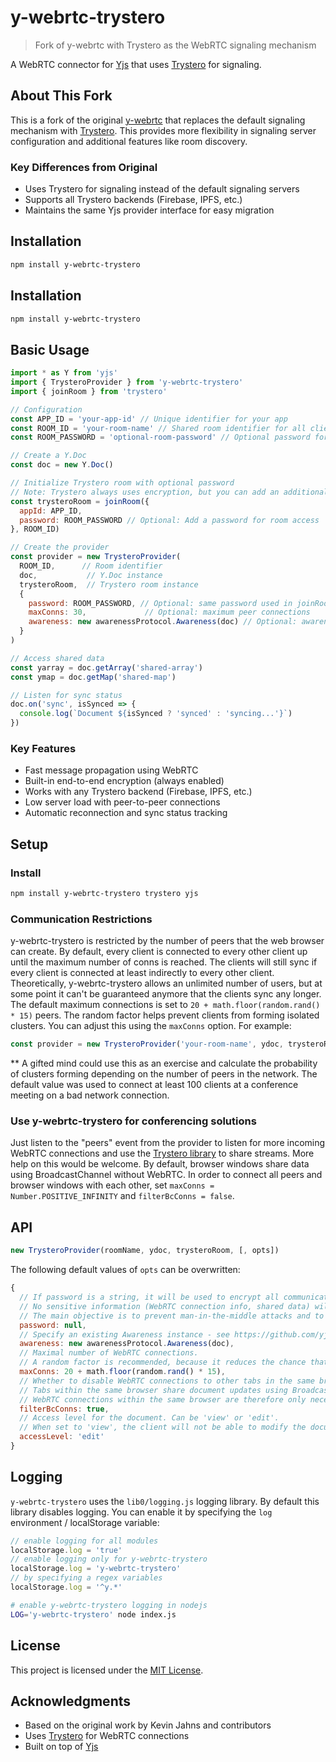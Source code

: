 # y-webrtc-trystero

> Fork of y-webrtc with Trystero as the WebRTC signaling mechanism

A WebRTC connector for [Yjs](https://github.com/yjs/yjs) that uses [Trystero](https://github.com/dmotz/trystero) for signaling.

## About This Fork

This is a fork of the original [y-webrtc](https://github.com/yjs/y-webrtc) that replaces the default signaling mechanism with [Trystero](https://github.com/dmotz/trystero). This provides more flexibility in signaling server configuration and additional features like room discovery.

### Key Differences from Original
- Uses Trystero for signaling instead of the default signaling servers
- Supports all Trystero backends (Firebase, IPFS, etc.)
- Maintains the same Yjs provider interface for easy migration

## Installation

```bash
npm install y-webrtc-trystero
```

## Installation

```bash
npm install y-webrtc-trystero
```

## Basic Usage

```javascript
import * as Y from 'yjs'
import { TrysteroProvider } from 'y-webrtc-trystero'
import { joinRoom } from 'trystero'

// Configuration
const APP_ID = 'your-app-id' // Unique identifier for your app
const ROOM_ID = 'your-room-name' // Shared room identifier for all clients
const ROOM_PASSWORD = 'optional-room-password' // Optional password for encryption

// Create a Y.Doc
const doc = new Y.Doc()

// Initialize Trystero room with optional password
// Note: Trystero always uses encryption, but you can add an additional password for room access
const trysteroRoom = joinRoom({
  appId: APP_ID,
  password: ROOM_PASSWORD // Optional: Add a password for room access
}, ROOM_ID)

// Create the provider
const provider = new TrysteroProvider(
  ROOM_ID,      // Room identifier
  doc,           // Y.Doc instance
  trysteroRoom,  // Trystero room instance
  {
    password: ROOM_PASSWORD, // Optional: same password used in joinRoom
    maxConns: 30,             // Optional: maximum peer connections
    awareness: new awarenessProtocol.Awareness(doc) // Optional: awareness protocol
  }
)

// Access shared data
const yarray = doc.getArray('shared-array')
const ymap = doc.getMap('shared-map')

// Listen for sync status
doc.on('sync', isSynced => {
  console.log(`Document ${isSynced ? 'synced' : 'syncing...'}`)
})
```

### Key Features

* Fast message propagation using WebRTC
* Built-in end-to-end encryption (always enabled)
* Works with any Trystero backend (Firebase, IPFS, etc.)
* Low server load with peer-to-peer connections
* Automatic reconnection and sync status tracking

## Setup

### Install

```bash
npm install y-webrtc-trystero trystero yjs
```
### Communication Restrictions

y-webrtc-trystero is restricted by the number of peers that the web browser can create. By default, every client is connected to every other client up until the maximum number of conns is reached. The clients will still sync if every client is connected at least indirectly to every other client. Theoretically, y-webrtc-trystero allows an unlimited number of users, but at some point it can't be guaranteed anymore that the clients sync any longer. The default maximum connections is set to `20 + math.floor(random.rand() * 15)` peers. The random factor helps prevent clients from forming isolated clusters. You can adjust this using the `maxConns` option. For example:

```js
const provider = new TrysteroProvider('your-room-name', ydoc, trysteroRoom, { maxConns: 70 + math.floor(random.rand() * 70) })
```

** A gifted mind could use this as an exercise and calculate the probability of clusters forming depending on the number of peers in the network. The default value was used to connect at least 100 clients at a conference meeting on a bad network connection.

### Use y-webrtc-trystero for conferencing solutions

Just listen to the "peers" event from the provider to listen for more incoming WebRTC connections and use the [Trystero library](https://github.com/dmotz/y-webrtc-trystero) to share streams. More help on this would be welcome. By default, browser windows share data using BroadcastChannel without WebRTC. In order to connect all peers and browser windows with each other, set `maxConns = Number.POSITIVE_INFINITY` and `filterBcConns = false`.

## API

```js
new TrysteroProvider(roomName, ydoc, trysteroRoom, [, opts])
```

The following default values of `opts` can be overwritten:

```js
{
  // If password is a string, it will be used to encrypt all communication over the signaling servers.
  // No sensitive information (WebRTC connection info, shared data) will be shared over the signaling servers.
  // The main objective is to prevent man-in-the-middle attacks and to allow you to securely use public / untrusted signaling instances.
  password: null,
  // Specify an existing Awareness instance - see https://github.com/yjs/y-protocols
  awareness: new awarenessProtocol.Awareness(doc),
  // Maximal number of WebRTC connections.
  // A random factor is recommended, because it reduces the chance that n clients form a cluster.
  maxConns: 20 + math.floor(random.rand() * 15),
  // Whether to disable WebRTC connections to other tabs in the same browser.
  // Tabs within the same browser share document updates using BroadcastChannels.
  // WebRTC connections within the same browser are therefore only necessary if you want to share video information too.
  filterBcConns: true,
  // Access level for the document. Can be 'view' or 'edit'.
  // When set to 'view', the client will not be able to modify the document.
  accessLevel: 'edit'
}
```

## Logging

`y-webrtc-trystero` uses the `lib0/logging.js` logging library. By default this library disables logging. You can enable it by specifying the `log` environment / localStorage variable:

```js
// enable logging for all modules
localStorage.log = 'true'
// enable logging only for y-webrtc-trystero
localStorage.log = 'y-webrtc-trystero'
// by specifying a regex variables
localStorage.log = '^y.*'
```

```sh
# enable y-webrtc-trystero logging in nodejs
LOG='y-webrtc-trystero' node index.js
```

## License
This project is licensed under the [MIT License](./LICENSE).

## Acknowledgments
- Based on the original work by Kevin Jahns and contributors
- Uses [Trystero](https://github.com/dmotz/trystero) for WebRTC connections
- Built on top of [Yjs](https://github.com/yjs/yjs)
